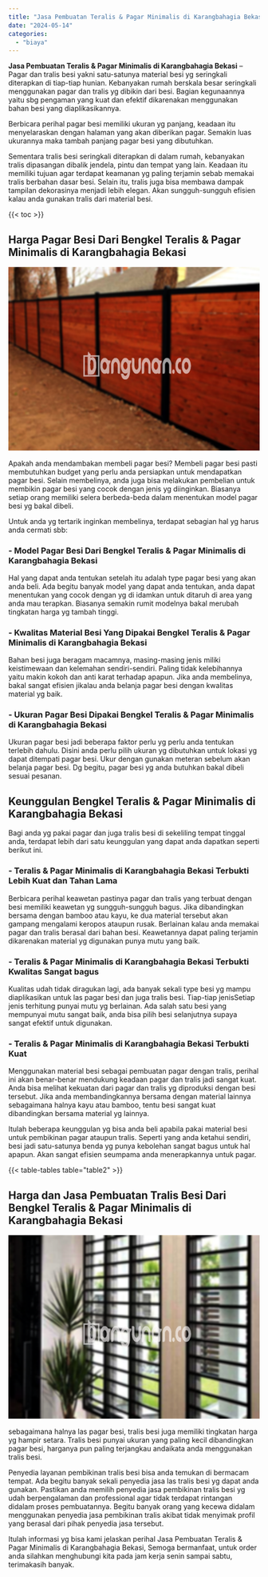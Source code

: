 ```yaml
---
title: "Jasa Pembuatan Teralis & Pagar Minimalis di Karangbahagia Bekasi"
date: "2024-05-14"
categories: 
  - "biaya"
---
```


**Jasa Pembuatan Teralis & Pagar Minimalis di Karangbahagia Bekasi** – Pagar dan tralis besi yakni satu-satunya material besi yg seringkali diterapkan di tiap-tiap hunian. Kebanyakan rumah berskala besar seringkali menggunakan pagar dan tralis yg dibikin dari besi. Bagian kegunaannya yaitu sbg pengaman yang kuat dan efektif dikarenakan menggunakan bahan besi yang diaplikasikannya.

Berbicara perihal pagar besi memiliki ukuran yg panjang, keadaan itu menyelaraskan dengan halaman yang akan diberikan pagar. Semakin luas ukurannya maka tambah panjang pagar besi yang dibutuhkan.

Sementara tralis besi seringkali diterapkan di dalam rumah, kebanyakan tralis dipasangan dibalik jendela, pintu dan tempat yang lain. Keadaan itu memiliki tujuan agar terdapat keamanan yg paling terjamin sebab memakai tralis berbahan dasar besi. Selain itu, tralis juga bisa membawa dampak tampilan dekorasinya menjadi lebih elegan. Akan sungguh-sungguh efisien kalau anda gunakan tralis dari material besi.

{{< toc >}}

## Harga Pagar Besi Dari Bengkel Teralis & Pagar Minimalis di Karangbahagia Bekasi

![Jasa Pembuatan Teralis & Pagar Minimalis di Karangbahagia Bekasi](/images/pagar-minimalis-murah-26.png)

Apakah anda mendambakan membeli pagar besi? Membeli pagar besi pasti membutuhkan budget yang perlu anda persiapkan untuk mendapatkan pagar besi. Selain membelinya, anda juga bisa melakukan pembelian untuk membikin pagar besi yang cocok dengan jenis yg diinginkan. Biasanya setiap orang memiliki selera berbeda-beda dalam menentukan model pagar besi yg bakal dibeli.

Untuk anda yg tertarik inginkan membelinya, terdapat sebagian hal yg harus anda cermati sbb:
### \- Model Pagar Besi Dari Bengkel Teralis & Pagar Minimalis di Karangbahagia Bekasi

Hal yang dapat anda tentukan setelah itu adalah type pagar besi yang akan anda beli. Ada begitu banyak model yang dapat anda tentukan, anda dapat menentukan yang cocok dengan yg di idamkan untuk ditaruh di area yang anda mau terapkan. Biasanya semakin rumit modelnya bakal merubah tingkatan harga yg tambah tinggi.

### \- Kwalitas Material Besi Yang Dipakai Bengkel Teralis & Pagar Minimalis di Karangbahagia Bekasi

Bahan besi juga beragam macamnya, masing-masing jenis miliki keistimewaan dan kelemahan sendiri-sendiri. Paling tidak kelebihannya yaitu makin kokoh dan anti karat terhadap apapun. Jika anda membelinya, bakal sangat efisien jikalau anda belanja pagar besi dengan kwalitas material yg baik.

### \- Ukuran Pagar Besi Dipakai Bengkel Teralis & Pagar Minimalis di Karangbahagia Bekasi

Ukuran pagar besi jadi beberapa faktor perlu yg perlu anda tentukan terlebih dahulu. Disini anda perlu pilih ukuran yg dibutuhkan untuk lokasi yg dapat ditempati pagar besi. Ukur dengan gunakan meteran sebelum akan belanja pagar besi. Dg begitu, pagar besi yg anda butuhkan bakal dibeli sesuai pesanan.

## Keunggulan Bengkel Teralis & Pagar Minimalis di Karangbahagia Bekasi

Bagi anda yg pakai pagar dan juga tralis besi di sekeliling tempat tinggal anda, terdapat lebih dari satu keunggulan yang dapat anda dapatkan seperti berikut ini.

### \- Teralis & Pagar Minimalis di Karangbahagia Bekasi Terbukti Lebih Kuat dan Tahan Lama

Berbicara perihal keawetan pastinya pagar dan tralis yang terbuat dengan besi memiliki keawetan yg sungguh-sungguh bagus. Jika dibandingkan bersama dengan bamboo atau kayu, ke dua material tersebut akan gampang mengalami keropos ataupun rusak. Berlainan kalau anda memakai pagar dan tralis berasal dari bahan besi. Keawetannya dapat paling terjamin dikarenakan material yg digunakan punya mutu yang baik.

### \- Teralis & Pagar Minimalis di Karangbahagia Bekasi Terbukti Kwalitas Sangat bagus

Kualitas udah tidak diragukan lagi, ada banyak sekali type besi yg mampu diaplikasikan untuk las pagar besi dan juga tralis besi. Tiap-tiap jenisSetiap jenis terhitung punyai mutu yg berlainan. Ada salah satu besi yang mempunyai mutu sangat baik, anda bisa pilih besi selanjutnya supaya sangat efektif untuk digunakan.

### \- Teralis & Pagar Minimalis di Karangbahagia Bekasi Terbukti Kuat

Menggunakan material besi sebagai pembuatan pagar dengan tralis, perihal ini akan benar-benar mendukung keadaan pagar dan tralis jadi sangat kuat. Anda bisa melihat kekuatan dari pagar dan tralis yg diproduksi dengan besi tersebut. Jika anda membandingkannya bersama dengan material lainnya sebagaimana halnya kayu atau bamboo, tentu besi sangat kuat dibandingkan bersama material yg lainnya.

Itulah beberapa keunggulan yg bisa anda beli apabila pakai material besi untuk pembikinan pagar ataupun tralis. Seperti yang anda ketahui sendiri, besi jadi satu-satunya benda yg punya kebolehan sangat bagus untuk hal apapun. Akan sangat efisien seumpama anda menerapkannya untuk pagar.

{{< table-tables table="table2" >}}

## Harga dan Jasa Pembuatan Tralis Besi Dari Bengkel Teralis & Pagar Minimalis di Karangbahagia Bekasi

![Jasa Pembuatan Teralis & Pagar Minimalis di Karangbahagia Bekasi](/images/teralis-minimalis-murah-24.png)

sebagaimana halnya las pagar besi, tralis besi juga memiliki tingkatan harga yg hampir setara. Tralis besi punyai ukuran yang paling kecil dibandingkan pagar besi, harganya pun paling terjangkau andaikata anda menggunakan tralis besi.

Penyedia layanan pembikinan tralis besi bisa anda temukan di bermacam tempat. Ada begitu banyak sekali penyedia jasa las tralis besi yg dapat anda gunakan. Pastikan anda memilih penyedia jasa pembikinan tralis besi yg udah berpengalaman dan professional agar tidak terdapat rintangan didalam proses pembuatannya. Begitu banyak orang yang kecewa didalam menggunakan penyedia jasa pembikinan tralis akibat tidak menyimak profil yang berasal dari pihak penyedia jasa tersebut.

Itulah informasi yg bisa kami jelaskan perihal Jasa Pembuatan Teralis & Pagar Minimalis di Karangbahagia Bekasi, Semoga bermanfaat, untuk order anda silahkan menghubungi kita pada jam kerja senin sampai sabtu, terimakasih banyak.

